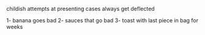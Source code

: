 childish
attempts at presenting cases always get deflected

1- banana goes bad
2- sauces that go bad
3- toast with last piece in bag for weeks

